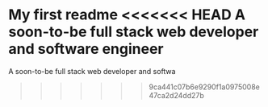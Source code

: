 My first readme
<<<<<<< HEAD
A soon-to-be full stack web developer and software engineer
=======
A soon-to-be full stack web developer and softwa
>>>>>>> 9ca441c07b6e9290f1a0975008e47ca2d24dd27b
